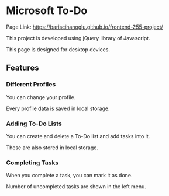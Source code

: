 # Microsoft To-Do
Page Link: https://bariscihanoglu.github.io/frontend-255-project/

This project is developed using jQuery library of Javascript.

This page is designed for desktop devices.

## Features

### Different Profiles

You can change your profile.

Every profile data is saved in local storage.

### Adding To-Do Lists

You can create and delete a To-Do list and add tasks into it.

These are also stored in local storage.

### Completing Tasks

When you complete a task, you can mark it as done.

Number of uncompleted tasks are shown in the left menu.
